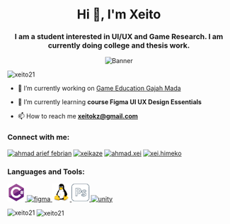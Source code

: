 <h1 align="center">Hi 👋, I'm Xeito</h1>
<h3 align="center">I am a student interested in UI/UX and Game Research. I am currently doing college and thesis work.</h3>
<p align="center">
  <img src="https://media.discordapp.net/attachments/763945276695117845/1230116040730742806/image.png?ex=663225d6&is=661fb0d6&hm=bfc168bfd5c8e963b1b8985f5a0b5854ca14916a5bccf54123719b22617981cd&=&format=webp&quality=lossless&width=550&height=248" alt="Banner">
</p>

<p align="left"> <img src="https://komarev.com/ghpvc/?username=xeito21&label=Profile%20views&color=0e75b6&style=flat" alt="xeito21" /> </p>

- 🔭 I’m currently working on [Game Education Gajah Mada](https://github.com/Xeito21/Game-Education-GajahMada/tree/main)

- 🌱 I’m currently learning **course Figma UI UX Design Essentials**

- 📫 How to reach me **xeitokz@gmail.com**

<h3 align="left">Connect with me:</h3>
<p align="left">
<a href="https://linkedin.com/in/ahmad arief febrian" target="blank"><img align="center" src="https://raw.githubusercontent.com/rahuldkjain/github-profile-readme-generator/master/src/images/icons/Social/linked-in-alt.svg" alt="ahmad arief febrian" height="30" width="40" /></a>
<a href="https://fb.com/xeikaze" target="blank"><img align="center" src="https://raw.githubusercontent.com/rahuldkjain/github-profile-readme-generator/master/src/images/icons/Social/facebook.svg" alt="xeikaze" height="30" width="40" /></a>
<a href="https://instagram.com/ahmad.xei" target="blank"><img align="center" src="https://raw.githubusercontent.com/rahuldkjain/github-profile-readme-generator/master/src/images/icons/Social/instagram.svg" alt="ahmad.xei" height="30" width="40" /></a>
<a href="https://discord.gg/xei.himeko" target="blank"><img align="center" src="https://raw.githubusercontent.com/rahuldkjain/github-profile-readme-generator/master/src/images/icons/Social/discord.svg" alt="xei.himeko" height="30" width="40" /></a>
</p>

<h3 align="left">Languages and Tools:</h3>
<p align="left"> <a href="https://www.w3schools.com/cs/" target="_blank" rel="noreferrer"> <img src="https://raw.githubusercontent.com/devicons/devicon/master/icons/csharp/csharp-original.svg" alt="csharp" width="40" height="40"/> </a> <a href="https://www.figma.com/" target="_blank" rel="noreferrer"> <img src="https://www.vectorlogo.zone/logos/figma/figma-icon.svg" alt="figma" width="40" height="40"/> </a> <a href="https://www.linux.org/" target="_blank" rel="noreferrer"> <img src="https://raw.githubusercontent.com/devicons/devicon/master/icons/linux/linux-original.svg" alt="linux" width="40" height="40"/> </a> <a href="https://www.photoshop.com/en" target="_blank" rel="noreferrer"> <img src="https://raw.githubusercontent.com/devicons/devicon/master/icons/photoshop/photoshop-line.svg" alt="photoshop" width="40" height="40"/> </a> <a href="https://unity.com/" target="_blank" rel="noreferrer"> <img src="https://www.vectorlogo.zone/logos/unity3d/unity3d-icon.svg" alt="unity" width="40" height="40"/> </a> </p>

<p><img align="left" src="https://github-readme-stats.vercel.app/api/top-langs?username=xeito21&show_icons=true&locale=en&layout=compact" alt="xeito21" /></p>

<p>&nbsp;<img align="center" src="https://github-readme-stats.vercel.app/api?username=xeito21&show_icons=true&locale=en" alt="xeito21" /></p>
